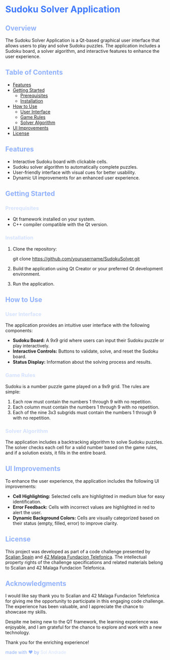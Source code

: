 # <span style="color:#407AFF">Sudoku Solver Application</span>

## <span style="color:#90B1FE">Overview</span>

The Sudoku Solver Application is a Qt-based graphical user interface that allows users to play and solve Sudoku puzzles. The application includes a Sudoku board, a solver algorithm, and interactive features to enhance the user experience.

## <span style="color:#90B1FE">Table of Contents</span>
- [Features](#features)
- [Getting Started](#gettingStarted)
    - [Prerequisites](#prerequisites)
    - [Installation](#installation)
- [How to Use](#howToUse)
    - [User Interface](#userInterface)
    - [Game Rules](#gameRules)
    - [Solver Algorithm](#solverAlgorithm)
- [UI Improvements](#uiImprovements)
- [License](#license)

## <span style="color:#90B1FE">Features</span>
- Interactive Sudoku board with clickable cells.
- Sudoku solver algorithm to automatically complete puzzles.
- User-friendly interface with visual cues for better usability.
- Dynamic UI improvements for an enhanced user experience.

## <span style="color:#90B1FE">Getting Started</span>
### <span style="color:#D4E1FF">Prerequisites</span>
- Qt framework installed on your system.
- C++ compiler compatible with the Qt version.

### <span style="color:#D4E1FF">Installation</span>
1. Clone the repository:

    git clone https://github.com/yourusername/SudokuSolver.git

2. Build the application using Qt Creator or your preferred Qt development environment.

3. Run the application.

## <span style="color:#90B1FE">How to Use</span>
### <span style="color:#D4E1FF">User Interface</span>
The application provides an intuitive user interface with the following components:

- **Sudoku Board:** A 9x9 grid where users can input their Sudoku puzzle or play interactively.
- **Interactive Controls:** Buttons to validate, solve, and reset the Sudoku board.
- **Status Display:** Information about the solving process and results.

### <span style="color:#D4E1FF">Game Rules</span>
Sudoku is a number puzzle game played on a 9x9 grid. The rules are simple:

1. Each row must contain the numbers 1 through 9 with no repetition.
2. Each column must contain the numbers 1 through 9 with no repetition.
3. Each of the nine 3x3 subgrids must contain the numbers 1 through 9 with no repetition.


### <span style="color:#D4E1FF">Solver Algorithm</span>
The application includes a backtracking algorithm to solve Sudoku puzzles. The solver checks each cell for a valid number based on the game rules, and if a solution exists, it fills in the entire board.

## <span style="color:#90B1FE">UI Improvements</span>
To enhance the user experience, the application includes the following UI improvements:

- **Cell Highlighting:** Selected cells are highlighted in medium blue for easy identification.
- **Error Feedback:** Cells with incorrect values are highlighted in red to alert the user.
- **Dynamic Background Colors:** Cells are visually categorized based on their status (empty, filled, error) to improve clarity.

## <span style="color:#90B1FE">License</span>
This project was developed as part of a code challenge presented by [Scalian Spain](https://www.scalian-spain.es/) and [42 Malaga Fundacion Telefonica](https://www.42malaga.com/). The intellectual property rights of the challenge specifications and related materials belong to Scalian and 42 Malaga Fundacion Telefonica.

## <span style="color:#90B1FE">Acknowledgments</span>
I would like say thank you to Scalian and 42 Malaga Fundacion Telefonica for giving me the opportunity to participate in this engaging code challenge. The experience has been valuable, and I appreciate the chance to showcase my skills.

Despite me being new to the QT framework, the learning experience was enjoyable, and I am grateful for the chance to explore and work with a new technology.

Thank you for the enriching experience!

<span style="color:#90B1FE">made with ❤️ by <a style="color:#D4E1FF; text-decoration:none;" href="https://www.linkedin.com/in/sol-andrade/">Sol Andrade</a></span>